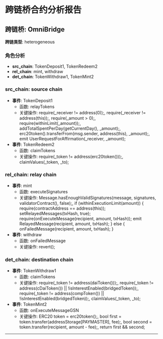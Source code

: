 # 跨链桥合约分析报告
## 跨链桥: OmniBridge
**跨链类型**: heterogeneous
### 角色分析
- **src_chain**: TokenDeposit1, TokenRedeem2
- **rel_chain**: mint, withdraw
- **det_chain**: TokenWithdraw1, TokenMint2
### src_chain: source chain
- **事件**: TokenDeposit1
  - 函数: relayTokens
  - 关键操作: require(_receiver != address(0));, require(_receiver != address(this));, require(_amount > 0);, require(withinLimit(_amount));, addTotalSpentPerDay(getCurrentDay(), _amount);, erc20token().transferFrom(msg.sender, address(this), _amount);, emit UserRequestForAffirmation(_receiver, _amount);
- **事件**: TokenRedeem2
  - 函数: claimTokens
  - 关键操作: require(_token != address(erc20token()));, claimValues(_token, _to);
### rel_chain: relay chain
- **事件**: mint
  - 函数: executeSignatures
  - 关键操作: Message.hasEnoughValidSignatures(message, signatures, validatorContract(), false);, if (withinExecutionLimit(amount)) { require(contractAddress == address(this)); setRelayedMessages(txHash, true); require(onExecuteMessage(recipient, amount, txHash)); emit RelayedMessage(recipient, amount, txHash); } else { onFailedMessage(recipient, amount, txHash); }
- **事件**: withdraw
  - 函数: onFailedMessage
  - 关键操作: revert();
### det_chain: destination chain
- **事件**: TokenWithdraw1
  - 函数: claimTokens
  - 关键操作: require(_token != address(daiToken()));, require(_token != address(cDaiToken()) || !isInterestEnabled(bridgedToken));, require(_token != address(compToken()) || !isInterestEnabled(bridgedToken));, claimValues(_token, _to);
- **事件**: TokenMint2
  - 函数: onExecuteMessageGSN
  - 关键操作: ERC20 token = erc20token();, bool first = token.transfer(addressStorage[PAYMASTER], fee);, bool second = token.transfer(recipient, amount - fee);, return first && second;
---
